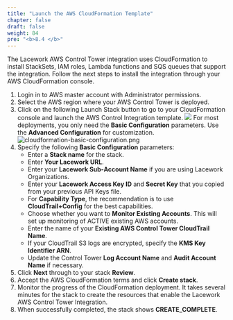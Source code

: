 ```yaml
---
title: "Launch the AWS CloudFormation Template"
chapter: false
draft: false
weight: 84
pre: "<b>8.4 </b>"
---
```


The Lacework AWS Control Tower integration uses CloudFormation to install StackSets, IAM roles, Lambda functions and SQS queues that support the integration. Follow the next steps to install the integration through your AWS CloudFormation console.

1. Login in to AWS master account with Administrator permissions.
2. Select the AWS region where your AWS Control Tower is deployed.
3. Click on the following Launch Stack button to go to your CloudFormation console and launch the AWS Control Integration template.
<a href="https://console.aws.amazon.com/cloudformation/home?#/stacks/create/review?templateURL=https://lacework-alliances.s3.us-west-2.amazonaws.com/lacework-control-tower-cfn/templates/control-tower-integration.template.yml"><img src="https://dmhnzl5mp9mj6.cloudfront.net/application-management_awsblog/images/cloudformation-launch-stack.png"></img></a>
For most deployments, you only need the **Basic Configuration** parameters. Use the **Advanced Configuration** for customization.
![cloudformation-basic-configuration.png](/images/lacework-ct-basic-configuration.png)
4. Specify the following **Basic Configuration** parameters:
    * Enter a **Stack name** for the stack.
    * Enter **Your Lacework URL**.
    * Enter your **Lacework Sub-Account Name** if you are using Lacework Organizations.
    * Enter your **Lacework Access Key ID** and **Secret Key** that you copied from your previous API Keys file.
    * For **Capability Type**, the recommendation is to use **CloudTrail+Config** for the best capabilities.
    * Choose whether you want to **Monitor Existing Accounts**. This will set up monitoring of ACTIVE existing AWS accounts.
    * Enter the name of your **Existing AWS Control Tower CloudTrail Name**.
    * If your CloudTrail S3 logs are encrypted, specify the **KMS Key Identifier ARN**.
    * Update the Control Tower **Log Account Name** and **Audit Account Name** if necessary.
5. Click **Next** through to your stack **Review**.
6. Accept the AWS CloudFormation terms and click **Create stack**.
7. Monitor the progress of the CloudFormation deployment. It takes several minutes for the stack to create the resources that enable the Lacework AWS Control Tower Integration.
8. When successfully completed, the stack shows **CREATE_COMPLETE**.
